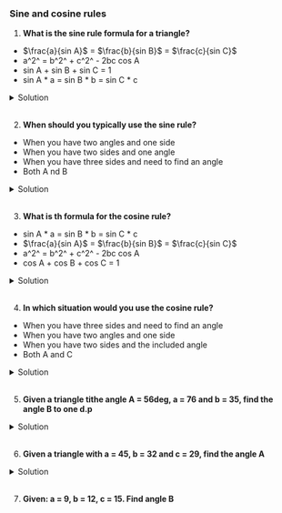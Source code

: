 ### Sine and cosine rules

1. **What is the sine rule formula for a triangle?**

- $\frac{a}{sin A}$ = $\frac{b}{sin B}$ = $\frac{c}{sin C}$
- a^2^ = b^2^ + c^2^ - 2bc cos A
- sin A + sin B + sin C = 1
- sin A \* a = sin B \* b = sin C \* c

<details>
  <summary>Solution</summary>

$\frac{a}{sin A}$ = $\frac{b}{sin B}$ = $\frac{c}{sin C}$

</details>

<br>

2. **When should you typically use the sine rule?**

- When you have two angles and one side
- When you have two sides and one angle
- When you have three sides and need to find an angle
- Both A nd B

<details>
  <summary>Solution</summary>

Both A and B

</details>

<br>

3. **What is th formula for the cosine rule?**

- sin A \* a = sin B \* b = sin C \* c
- $\frac{a}{sin A}$ = $\frac{b}{sin B}$ = $\frac{c}{sin C}$
- a^2^ = b^2^ + c^2^ - 2bc cos A
- cos A + cos B + cos C = 1

<details>
  <summary>Solution</summary>

a^2^ = b^2^ + c^2^ - 2bc cos A

</details>

<br>

4. **In which situation would you use the cosine rule?**

- When you have three sides and need to find an angle
- When you have two angles and one side
- When you have two sides and the included angle
- Both A and C

<details>
  <summary>Solution</summary>

Both A and C

</details>

<br>

5. **Given a triangle tithe angle A = 56deg, a = 76 and b = 35, find the angle B to one d.p**

<details>
  <summary>Solution</summary>

We can solve this using the **sine rule**:

\[
\frac{a}{\sin A} = \frac{b}{\sin B}
\]

Step 1: Substitute the known values:
\[
\frac{76}{\sin 56^\circ} = \frac{35}{\sin B}
\]

Step 2: Solve for \(\sin B\):
\[
\sin B = \frac{35 \cdot \sin 56^\circ}{76}
\]

Step 3: Calculate the values:

- \(\sin 56^\circ \approx 0.829\)
  \[
  \sin B = \frac{35 \cdot 0.829}{76} = \frac{29.015}{76} \approx 0.3818
  \]

Step 4: Find \(B\):
\[
B = \arcsin(0.3818)
\]

Using a calculator:
\[
B \approx 22.5^\circ
\]

Final Answer:
\[
B \approx 22.5^\circ
\] (to one decimal place).

</details>

<br>

6. **Given a triangle with a = 45, b = 32 and c = 29, find the angle A**

<details>
  <summary>Solution</summary>

To find angle \(A\), we use the **cosine rule**:

\[
\cos A = \frac{b^2 + c^2 - a^2}{2bc}
\]

Step 1: Substitute the given values:
\[
a = 45, \, b = 32, \, c = 29
\]
\[
\cos A = \frac{32^2 + 29^2 - 45^2}{2 \cdot 32 \cdot 29}
\]

Step 2: Calculate the squares of the sides:
\[
32^2 = 1024, \, 29^2 = 841, \, 45^2 = 2025
\]

Step 3: Substitute the values into the formula:
\[
\cos A = \frac{1024 + 841 - 2025}{2 \cdot 32 \cdot 29}
\]
\[
\cos A = \frac{-160}{1856}
\]

Step 4: Simplify:
\[
\cos A = -0.0862
\]

Step 5: Find \(A\) using the inverse cosine:
\[
A = \arccos(-0.0862)
\]

Using a calculator:
\[
A \approx 95.0^\circ
\]

Final Answer:
\[
A \approx 95.0^\circ
\]

</details>

<br>

7. **Given: a = 9, b = 12, c = 15. Find angle B**
